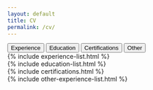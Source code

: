 ```yaml
---
layout: default
title: CV
permalink: /cv/
---
```


<div class="tabs">
  <button class="tab-button active" data-tab="experience">Experience</button>
  <button class="tab-button" data-tab="education">Education</button>
  <button class="tab-button" data-tab="certifications">Certifications</button>
  <button class="tab-button" data-tab="other">Other</button>
</div>

<div class="tab-content is-active" id="experience">
  {% include experience-list.html %}
</div>

<div class="tab-content" id="education">
  {% include education-list.html %}
</div>

<div class="tab-content" id="certifications">
  {% include certifications.html %}
</div>

<div class="tab-content" id="other">
  {% include other-experience-list.html %}
</div>
